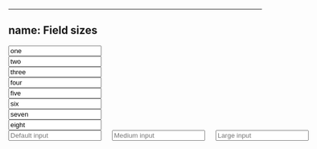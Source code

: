 
---
name: Field sizes
---
<div class="row">
  <div class="columns one">
    <input type="text" value="one" class="text-input"/>
  </div>
</div>
<div class="row">
  <div class="columns two">
    <input type="text" value="two" class="text-input"/>
  </div>
</div>
<div class="row">
  <div class="columns three">
    <input type="text" value="three" class="text-input"/>
  </div>
</div>
<div class="row">
  <div class="columns four">
    <input type="text" value="four" class="text-input"/>
  </div>
</div>
<div class="row">
  <div class="columns five">
    <input type="text" value="five" class="text-input"/>
  </div>
</div>
<div class="row">
  <div class="columns six">
    <input type="text" value="six" class="text-input"/>
  </div>
</div>
<div class="row">
  <div class="columns seven">
    <input type="text" value="seven" class="text-input"/>
  </div>
</div>
<div class="row">
  <div class="columns eight">
    <input type="text" value="eight" class="text-input"/>
  </div>
</div>
<div class="row">
  <div class="columns eight">
    <input type="text" placeholder="Default input" class="text-input"/>
    <input type="text" placeholder="Medium input" class="text-input input-medium"/>
    <input type="text" placeholder="Large input" class="text-input input-large"/>
  </div>
</div>